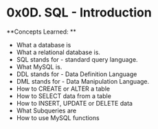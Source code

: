 # 0x0D. SQL - Introduction

**Concepts Learned: **
- What a database is
- What a relational database is.
- SQL stands for - standard query language.
- What MySQL is.
- DDL stands for - Data Definition Language
- DML stands for - Data Manipulation Language.
- How to CREATE or ALTER a table
- How to SELECT data from a table
- How to INSERT, UPDATE or DELETE data
- What Subqueries are
- How to use MySQL functions

